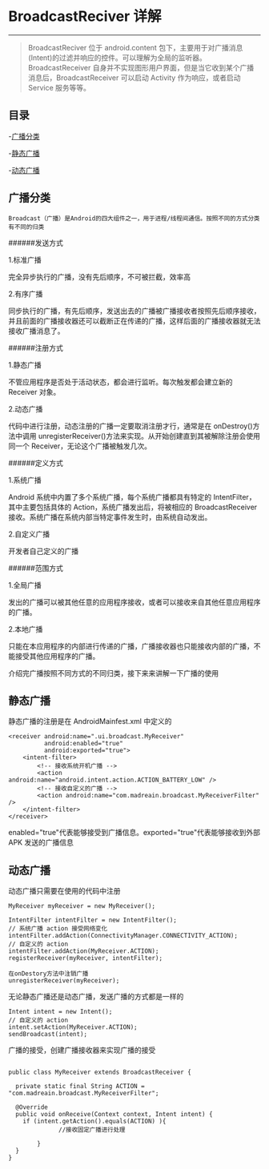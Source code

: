 # BroadcastReciver 详解

---

> BroadcastReciver 位于 android.content 包下，主要用于对广播消息(Intent)的过滤并响应的控件。可以理解为全局的监听器。BroadcastReceiver 自身并不实现图形用户界面，但是当它收到某个广播消息后，BroadcastReceiver 可以启动 Activity 作为响应，或者启动 Service 服务等等。

## 目录

-[广播分类](#广播分类)

-[静态广播](#静态广播)

-[动态广播](#动态广播)

## 广播分类

    Broadcast（广播）是Android的四大组件之一，用于进程/线程间通信。按照不同的方式分类有不同的归类

######发送方式

1.标准广播

完全异步执行的广播，没有先后顺序，不可被拦截，效率高

2.有序广播

同步执行的广播，有先后顺序，发送出去的广播被广播接收者按照先后顺序接收，并且前面的广播接收器还可以截断正在传递的广播，这样后面的广播接收器就无法接收广播消息了。

######注册方式

1.静态广播

不管应用程序是否处于活动状态，都会进行监听。每次触发都会建立新的 Receiver 对象。

2.动态广播

代码中进行注册，动态注册的广播一定要取消注册才行，通常是在 onDestroy()方法中调用 unregisterReceiver()方法来实现。从开始创建直到其被解除注册会使用同一个 Receiver，无论这个广播被触发几次。

######定义方式

1.系统广播

Android 系统中内置了多个系统广播，每个系统广播都具有特定的 IntentFilter，其中主要包括具体的 Action，系统广播发出后，将被相应的 BroadcastReceiver 接收。系统广播在系统内部当特定事件发生时，由系统自动发出。

2.自定义广播

开发者自己定义的广播

######范围方式

1.全局广播

发出的广播可以被其他任意的应用程序接收，或者可以接收来自其他任意应用程序的广播。

2.本地广播

只能在本应用程序的内部进行传递的广播，广播接收器也只能接收内部的广播，不能接受其他应用程序的广播。

介绍完广播按照不同方式的不同归类，接下来来讲解一下广播的使用

## 静态广播

静态广播的注册是在 AndroidMainfest.xml 中定义的

```
<receiver android:name=".ui.broadcast.MyReceiver"
          android:enabled="true"
          android:exported="true">
    <intent-filter>
        <!-- 接收系统开机广播 -->
        <action android:name="android.intent.action.ACTION_BATTERY_LOW" />
        <!-- 接收自定义的广播 -->
        <action android:name="com.madreain.broadcast.MyReceiverFilter" />
    </intent-filter>
</receiver>

```

enabled="true"代表能够接受到广播信息。exported="true"代表能够接收到外部 APK 发送的广播信息

## 动态广播

动态广播只需要在使用的代码中注册

```
MyReceiver myReceiver = new MyReceiver();

IntentFilter intentFilter = new IntentFilter();
// 系统广播 action 接受网络变化
intentFilter.addAction(ConnectivityManager.CONNECTIVITY_ACTION);
// 自定义的 action
intentFilter.addAction(MyReceiver.ACTION);
registerReceiver(myReceiver, intentFilter);

在onDestory方法中注销广播
unregisterReceiver(myReceiver);
```

无论静态广播还是动态广播，发送广播的方式都是一样的

```
Intent intent = new Intent();
// 自定义的 action
intent.setAction(MyReceiver.ACTION);
sendBroadcast(intent);
```

广播的接受，创建广播接收器来实现广播的接受

```

public class MyReceiver extends BroadcastReceiver {

  private static final String ACTION = "com.madreain.broadcast.MyReceiverFilter";
  
  @Override
  public void onReceive(Context context, Intent intent) {
    if (intent.getAction().equals(ACTION) ){
              //接收固定广播进行处理

        }
  }
}

```
